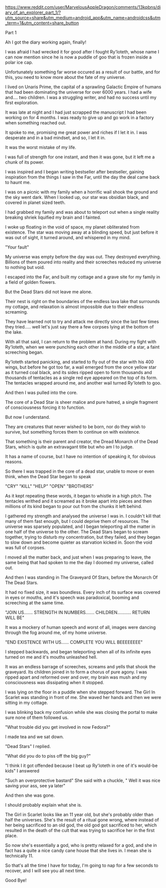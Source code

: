 https://www.reddit.com/user/MarvelousAppleDragon/comments/13kpbns/diary_of_an_explorer_part_1/?utm_source=share&utm_medium=android_app&utm_name=androidcss&utm_term=1&utm_content=share_button

Part 1 

Ah I got the diary working again, finally!

I was afraid I had wrecked it for good after I fought Ry'loteth, whose name I can now mention since he is now a puddle of goo that is frozen inside a polar ice cap.

Unfortunately something far worse occured as a result of our battle, and for this, you need to know more about the fate of my universe.

I lived on Unaris Prime, the capital of a sprawling Galactic Empire of humans that had been dominating the universe for over 6000 years. I had a wife and.... two children. I was a struggling writer, and had no success until my first exploration.

It was late at night and I had just scrapped the manuscript I had been working on for 4 months. I was ready to give up and go work in a factory when something reached out.

It spoke to me, promising me great power and riches if I let it in. I was desperate and in a bad mindset, and so, I let it in.

It was the worst mistake of my life.

I was full of strength for one instant, and then it was gone, but it left me a chunk of its power. 

I was inspired and I began writing bestseller after bestseller, gaining inspiration from the things I saw in the Far, until the day the deal came back to haunt me.

I was on a picnic with my family when a horrific wail shook the ground and the sky went dark. When I looked up, our star was obsidian black, and covered in planet sized teeth.

I had grabbed my family and was about to teleport out when a single reality breaking shriek liquified my brain and I fainted.

I woke up floating in the void of space, my planet obliterated from existence. The star was moving away at a blinding speed, but just before it was out of sight, it turned around, and whispered in my mind.

"Your fault"

My universe was empty before the day was out. They destroyed everything. Billions of them poured into reality and their screeches reduced my universe to nothing but void.

I escaped into the Far, and built my cottage and a grave site for my family in a field of golden flowers. 

But the Dead Stars did not leave me alone. 

Their nest is right on the boundaries of the endless lava lake that surrounds my cottage, and relaxation is almost impossible due to their endless screaming.

They have learned not to try and attack me directly since the last few times they tried..... well let's just say there a few corpses lying at the bottom of the lake.

With all that said, I can return to the problem at hand. During my fight with
Ry'loteth, when we were punching each other in the middle of a star, a faint screeching began.

Ry'loteth started panicking, and started to fly out of the star with his 400 wings, but before he got too far, a wail emerged from the once yellow star as it turned coal black, and its sides ripped open to form thousands and thousands of tentacles as a single red eye appeared on the top of its form. The tentacles wrapped around me, and another wail turned Ry'loteth to goo.

And then I was pulled into the core.

The core of a Dead Star is sheer malice and pure hatred, a single fragment of consciousness forcing it to function.

But now I understand.

They are creatures that never wished to be born, nor do they wish to survive, but something forces them to continue on with existence.

That something is their parent and creator, the Dread Monarch of the Dead Stars, which is quite an extravagant title but who am I to judge.

It has a name of course, but I have no intention of speaking it, for obvious reasons.

So there I was trapped in the core of a dead star, unable to move or even think, when the Dead Star began to speak

"CRY"
"KILL"
"HELP"
"OPEN"
"BROTHERS"

As it kept repeating these words, it began to whistle in a high pitch. The tentacles writhed and it screamed as it broke apart into pieces and then millions of its kind began to pour out from the chunks it left behind. 

I gathered my strength and analysed the universe I was in. I couldn't kill that many of them fast enough, but I could deprive them of resources. The universe was sparsely populated, and I began teleporting all the matter in one half of the universe to the other. The Dead Stars began to scream together, trying to disturb my concentration, but they failed, and they began to slow down and become quieter as starvation kicked in. Soon the void was full of corpses.

I moved all the matter back, and just when I was preparing to leave, the same being that had spoken to me the day I doomed my universe, called out.

And then I was standing in The Graveyard Of Stars, before the Monarch Of The Dead Stars.

It had no fixed size, it was boundless. Every inch of its surface was covered in eyes or mouths, and it's speech was paradoxical, booming and screeching at the same time.

"JOIN US....... STRENGTH IN NUMBERS....... CHILDREN........... RETURN WILL BE"

It was a mockery of human speech and worst of all, images were dancing through the fog around me, of my home universe.

"END EXISTENCE WITH US...... COMPLETE YOU WILL BEEEEEEEE"

I stepped backwards, and began teleporting when all of its infinite eyes turned on me and it's mouths unleashed hell.

It was an endless barrage of screeches, screams and yells that shook the graveyard. Its children joined in to form a chorus of pure agony. I was ripped apart and reformed over and over, my brain was mush and my consciousness was dissipating when it stopped.

I was lying on the floor in a puddle when she stepped forward. The Girl In Scarlet was standing in front of me. She waved her hands and then we were sitting in my cottage.

I was blinking back my confusion while she was closing the portal to make sure none of them followed us.

"What trouble did you get involved in now Fedora?"

I made tea and we sat down.

"Dead Stars" I replied.

"What did you do to piss off the big guy?"

"I think I it got offended because I beat up Ry'loteth in one of it's would-be kids"
I answered

"Such an overprotective bastard" She said with a chuckle, " Well it was nice saving your ass, see ya later"

And then she was gone.

I should probably explain what she is.

The Girl in Scarlet looks like an 11 year old, but she's probably older than half the universes. She's the result of a ritual gone wrong, where instead of her being sacrificed to an old god, the old god got sacrificed to her, which resulted in the death of the cult that was trying to sacrifice her in the first place.

So now she's essentially a god, who is pretty relaxed for a god, and she in fact has a quite a nice candy cane house that she lives in. I mean she is technically 11.

So that's all the time I have for today, I'm going to nap for a few seconds to recover, and I will see you all next time.

Good Bye!